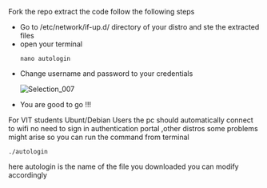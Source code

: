 Fork the repo extract the code follow the following steps  
<ul>
  <li>Go to /etc/network/if-up.d/ directory of your distro and ste the extracted files</li>
  <li>open your terminal </li>
  
  ```
  nano autologin
  ```
  
     
  <li>Change username and password to your credentials</li> 
  
  ![Selection_007](https://user-images.githubusercontent.com/76211430/217727025-779a0549-ee89-43ea-ac5c-9dd47cde579d.png)

  <li> You are good to go !!!</li>
  
  </ul>
  
  For VIT students Ubunt/Debian Users the pc should automatically connect to wifi no need to sign in authentication portal
  ,other distros some problems might arise so you can run the command from terminal
  ```
  ./autologin
  ```
  here autologin is the name of the file you downloaded you can modify accordingly
   
 
